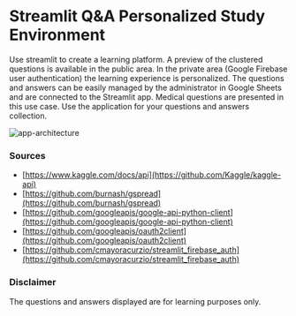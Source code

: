 # Streamlit Q&A Personalized Study Environment
Use streamlit to create a learning platform. A preview of the clustered questions is available in the public area. In the private area (Google Firebase user authentication) the learning experience is personalized. The questions and answers can be easily managed by the administrator in Google Sheets and are connected to the Streamlit app. Medical questions are presented in this use case. Use the application for your questions and answers collection.

![app-architecture](https://github.com/bsenst/board_certification/assets/8211411/8e535fc7-1649-4940-85b8-f0b8500fb775)

### Sources
* [https://www.kaggle.com/docs/api](https://github.com/Kaggle/kaggle-api)
* [https://github.com/burnash/gspread](https://github.com/burnash/gspread)
* [https://github.com/googleapis/google-api-python-client](https://github.com/googleapis/google-api-python-client)
* [https://github.com/googleapis/oauth2client](https://github.com/googleapis/oauth2client)
* [https://github.com/cmayoracurzio/streamlit_firebase_auth](https://github.com/cmayoracurzio/streamlit_firebase_auth)

### Disclaimer
The questions and answers displayed are for learning purposes only.
